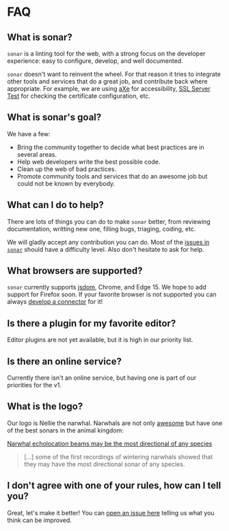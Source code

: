 # FAQ

## What is sonar?

`sonar` is a linting tool for the web, with a strong focus on
the developer experience: easy to configure, develop, and well
documented.

`sonar` doesn't want to reinvent the wheel. For that reason it
tries to integrate other tools and services that do a great job,
and contribute back where appropriate. For example, we are using
[aXe](https://www.deque.com/products/axe/) for accessibility,
[SSL Server Test](https://www.ssllabs.com/ssltest/) for checking
the certificate configuration, etc.

## What is sonar's goal?

We have a few:

* Bring the community together to decide what best practices are
  in several areas.
* Help web developers write the best possible code.
* Clean up the web of bad practices.
* Promote community tools and services that do an awesome job but
  could not be known by everybody.

## What can I do to help?

There are lots of things you can do to make `sonar` better, from
reviewing documentation, writting new one, filling bugs, triaging,
coding, etc.

We will gladly accept any contribution you can do. Most of the
[issues in `sonar`](https://github.com/sonarwhal/sonar/issues) should
have a difficulty level. Also don't hesitate to ask for help.

## What browsers are supported?

`sonar` currently supports [jsdom](https://github.com/tmpvar/jsdom),
Chrome, and Edge 15. We hope to add support for Firefox soon. If your
favorite browser is not supported you can always
[develop a connector](/docs/developer-guide/connectors/index.md) for it!

## Is there a plugin for my favorite editor?

Editor plugins are not yet available, but it is high in our priority
list.

## Is there an online service?

Currently there isn't an online service, but having one is part of our
priorities for the v1.

## What is the logo?

Our logo is Nellie the narwhal. Narwhals are not only
[awesome](https://www.youtube.com/watch?v=ykwqXuMPsoc) but have one of
the best sonars in the animal kingdom:

[Narwhal echolocation beams may be the most directional of any
species](https://www.sciencedaily.com/releases/2016/11/161110154942.htm)

> […] some of the first recordings of wintering narwhals showed that
> they may have the most directional sonar of any species.

## I don't agree with one of your rules, how can I tell you?

Great, let's make it better! You can [open an issue
here](https://github.com/sonarwhal/sonar/issues/new) telling us what
you think can be improved.
